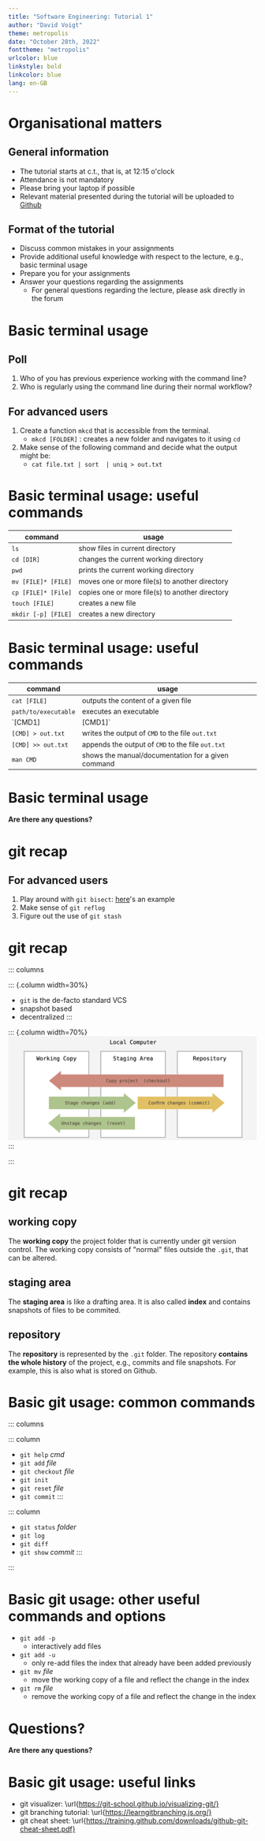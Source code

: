 ```yaml
---
title: "Software Engineering: Tutorial 1"
author: "David Voigt"
theme: metropolis
date: "October 28th, 2022"
fonttheme: "metropolis"
urlcolor: blue
linkstyle: bold
linkcolor: blue
lang: en-GB
---
```


# Organisational matters

## General information

- The tutorial starts at c.t., that is, at 12:15 o'clock
- Attendance is not mandatory
- Please bring your laptop if possible
- Relevant material presented during the tutorial will be uploaded to [Github](https://github.com/dvdvgt/se-tutorial-7)

## Format of the tutorial

- Discuss common mistakes in your assignments
- Provide additional useful knowledge with respect to the lecture, e.g., basic terminal usage
- Prepare you for your assignments
- Answer your questions regarding the assignments
  - For general questions regarding the lecture, please ask directly in the forum


# Basic terminal usage

## Poll

1. Who of you has previous experience working with the command line?
2. Who is regularly using the command line during their normal workflow?

## For advanced users

1. Create a function `mkcd` that is accessible from the terminal.
    - `mkcd [FOLDER]` : creates a new folder and navigates to it using `cd`
2. Make sense of the following command and decide what the output might be:
    - `cat file.txt | sort  | uniq > out.txt`

# Basic terminal usage: useful commands

| command | usage |
|---------|-------|
| `ls` | show files in current directory |
| `cd [DIR]` | changes the current working directory |
| `pwd` | prints the current working directory |
| `mv [FILE]* [FILE]` | moves one or more file(s) to another directory |
| `cp [FILE]* [File]` | copies one or more file(s) to another directory |
| `touch [FILE]` | creates a new file |
| `mkdir [-p] [FILE]` | creates a new directory |

# Basic terminal usage: useful commands

| command | usage |
|---|---|
| `cat [FILE]` | outputs the content of a given file |
| `path/to/executable` | executes an executable |
| `[CMD1] | [CMD1]` | redirects the output of `CMD1` to `CMD2` as input |
| `[CMD] > out.txt` | writes the output of `CMD` to the file `out.txt` |
| `[CMD] >> out.txt` | appends the output of `CMD` to the file `out.txt` |
| `man CMD` | shows the manual/documentation for a given command |

# Basic terminal usage

**Are there any questions?**

# git recap

## For advanced users

1. Play around with `git bisect`: [here](https://www.metaltoad.com/blog/beginners-guide-git-bisect-process-elimination)'s an example
2. Make sense of `git reflog`
3. Figure out the use of `git stash`

# git recap

::: columns

::: {.column width=30%}
- `git` is the de-facto standard VCS
- snapshot based
- decentralized
:::

::: {.column width=70%}
![](gfx/working-stage-repo.png)
:::

:::

# git recap

## working copy

The **working copy** the project folder that is currently under git version control. The working copy consists of "normal" files outside the `.git`, that can be altered.

## staging area

The **staging area** is like a drafting area. It is also called **index** and contains snapshots of files to be commited.

## repository

The **repository** is represented by the `.git` folder. The repository **contains the whole history** of the project, e.g., commits and file snapshots. For example, this is also what is stored on Github.

# Basic git usage: common commands

::: columns

::: column
- `git help` *cmd*
- `git add` *file*
- `git checkout` *file*
- `git init`
- `git reset` *file*
- `git commit`
:::

::: column
- `git status` *folder*
- `git log`
- `git diff`
- `git show` *commit*
:::

:::

# Basic git usage: other useful commands and options

- `git add -p`
  - interactively add files
- `git add -u`
  - only re-add files the index that already have been added previously
- `git mv` *file*
  - move the working copy of a file and reflect the change in the index
- `git rm` *file*
  - remove the working copy of a file and reflect the change in the index

# Questions?

**Are there any questions?**

# Basic git usage: useful links

- git visualizer: \url{https://git-school.github.io/visualizing-git/}
- git branching tutorial: \url{https://learngitbranching.js.org/}
- git cheat sheet: \url{https://training.github.com/downloads/github-git-cheat-sheet.pdf}